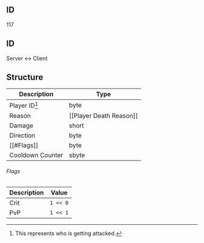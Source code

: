 ## ID
117

## ID
Server <-> Client

## Structure
| Description      | Type                    |
|------------------|-------------------------|
| Player ID[^1]    | byte                    |
| Reason           | [[Player Death Reason]] |
| Damage           | short                   |
| Direction        | byte                    |
| [[#Flags]]       | byte                    |
| Cooldown Counter | sbyte                   |

[^1]: This represents who is getting attacked.

###### Flags
| Description | Value    |
|-------------|----------|
| Crit        | `1 << 0` |
| PvP         | `1 << 1` |
